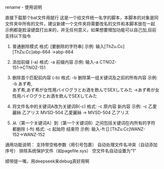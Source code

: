 rename - 使用说明

直接下载那个bat文件用就行
这是一个给文件统一名字的脚本，本脚本的对象是同文件夹中所有的文件，建议新建一个文件夹将需要改名的文件和本脚本放在一起
示例都是脸滚键盘打出来的，并无任何意义，如果想要增加功能可以自己加,目前支持以下指令

1. 普通删除模式
格式: [要删除的字符串]
示例: 输入[ThZu.Cc]  
[ThZu.Cc]abp-664 →abp-664 
    
2. 添加前缀 (-a)
格式: -a 前缀内容
示例: 输入-a CTNOZ-  
151→CTNOZ-151
    
3. 删除首个匹配前内容 (-b)
格式: -b 删除第一组关键词及之前的所有内容 
示例: -b あず希,  
あず希,あず希が女性用バイ○グラとお酒を飲んでSEXしてみた →あず希が女性用バイ○グラとお酒を飲んでSEXしてみた
    
4. 将文件名中的关键词A改为关键词B(-c)
格式: -c 原内容 新内容
示例: -c 乙愛麗絲 乙アリス 
MVSD-504 乙愛麗絲 → MVSD-504 乙アリス 
    
5. 从（第一个关键词A）到（第一个关键词B）之间包括关键词在内所有的字符都删除 (-ft)
格式: -c 起始符 结束符
示例: 输入-ft []
[ThZu.Cc]WANZ-152→WANZ-152

通用功能说明：
支持带空格参数（用引号包裹）
自动处理文件名冲突（自动添加序号）
排除系统保护文件（如pagefile.sys）
空文件名自动设置为“1”

顺带提一嘴，用deepseek来debug真好用啊

